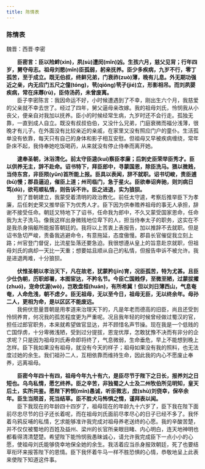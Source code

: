 ```yaml
---
title: 陈情表
---
```


### 陈情表

魏晋：西晋·李密

**&emsp;&emsp;臣密言：臣以险衅(xìn)，夙(sù)遭闵(mǐn)凶。生孩六月，慈父见背；行年四岁，舅夺母志。祖母刘愍(mǐn)臣孤弱，躬亲抚养。臣少多疾病，九岁不行，零丁孤苦，至于成立。既无伯叔，终鲜兄弟，门衰祚(zuò)薄，晚有儿息。外无期功强近之亲，内无应门五尺之僮(tóng)，茕(qióng)茕孑(jié)立，形影相吊。而刘夙婴疾病，常在床蓐(rù)，臣侍汤药，未曾废离。**<br>
　　臣子李密陈言：我因命运不好，小时候遭遇到了不幸，刚出生六个月，我慈爱的父亲就不幸去世了。经过了四年，舅父逼母亲改嫁。我的祖母刘氏，怜悯我从小丧父，便亲自对我加以抚养。臣小的时候经常生病，九岁时还不会行走。孤独无靠，一直到成人自立。既没有叔叔伯伯，又没什么兄弟，门庭衰微而福分浅薄，很晚才有儿子。在外面没有比较亲近的亲戚，在家里又没有照应门户的童仆。生活孤单没有依靠，每天只有自己的身体和影子相互安慰。但祖母又早被疾病缠绕，常年卧床不起，我侍奉她吃饭喝药，从来就没有停止侍奉而离开她。

**&emsp;&emsp;逮奉圣朝，沐浴清化。前太守臣逵(kuí)察臣孝廉；后刺史臣荣举臣秀才。臣以供养无主，辞不赴命。诏书特下，拜臣郎中，寻蒙国恩，除臣洗马。猥以微贱，当侍东宫，非臣陨(yǔn)首所能上报。臣具以表闻，辞不就职。诏书切峻，责臣逋(bū)慢；郡县逼迫，催臣上道；州司临门，急于星火。臣欲奉诏奔驰，则刘病日笃(dǔ)，欲苟顺私情，则告诉不许。臣之进退，实为狼狈。**<br>
　　到了晋朝建立，我蒙受着清明的政治教化。前任太守逵，考察后推举臣下为孝廉，后任刺史荣又推举臣下为优秀人才。臣下因为供奉赡养祖母的事无人承担，辞谢不接受任命。朝廷又特地下了诏书，任命我为郎中，不久又蒙受国家恩命，任命我为太子洗马。像我这样出身微贱地位卑下的人，担当侍奉太子的职务，这实在不是我杀身捐躯所能报答朝廷的。我将以上苦衷上表报告，加以推辞不去就职。但是诏书急切严峻，责备我逃避命令，有意拖延，态度傲慢。郡县长官催促我立刻上路；州官登门督促，比流星坠落还要急迫。我很想遵从皇上的旨意赴京就职，但祖母刘氏的病却一天比一天重；想要姑且顺从自己的私情，但报告申诉不被允许。我是进退两难，十分狼狈。

**&emsp;&emsp;伏惟圣朝以孝治天下，凡在故老，犹蒙矜(jīn)育，况臣孤苦，特为尤甚。且臣少仕伪朝，历职郎署，本图宦达，不矜名节。今臣亡国贱俘，至微至陋，过蒙拔擢(zhuó)，宠命优渥(wò)，岂敢盘桓(huán)，有所希冀！但以刘日薄西山，气息奄奄，人命危浅，朝不虑夕。臣无祖母，无以至今日，祖母无臣，无以终余年。母孙二人，更相为命，是以区区不能废远。**<br>
　　我俯伏思量晋朝是用孝道来治理天下的，凡是年老而德高的旧臣，尚且还受到怜悯养育，何况我的孤苦程度更为严重呢。况且我年轻的时候曾经做过蜀汉的官，担任过郎官职务，本来就希望做官显达，并不顾惜名声节操。现在我是一个低贱的亡国俘虏，十分卑微浅陋，受到过分提拔，恩宠优厚，怎敢犹豫不决而有非分的企求呢？只是因为祖母刘氏寿命即将终了，气息微弱，生命垂危，早上不能想到晚上怎样。臣下我如果没有祖母，就没有今天的样子；祖母如果没有我的照料，也无法度过她的余生。我们祖孙二人，互相依靠而维持生命，因此我的内心不愿废止奉养，远离祖母。

**&emsp;&emsp;臣密今年四十有四，祖母今年九十有六，是臣尽节于陛下之日长，报养刘之日短也。乌鸟私情，愿乞终养。臣之辛苦，非独蜀之人士及二州牧伯所见明知，皇天后土，实所共鉴。愿陛下矜悯(mǐn)愚诚，听臣微志，庶(shù)刘侥幸，保卒余年。臣生当陨首，死当结草。臣不胜犬马怖惧之情，谨拜表以闻。**<br>
　　臣下我现在的年龄四十四岁了，祖母现在的年龄九十六岁了，臣下我在陛下面前尽忠尽节的日子还长着呢，而在祖母刘氏面前尽孝尽心的日子已经不多了。我怀着乌鸦反哺的私情，乞求能够准许我完成对祖母养老送终的心愿。我的辛酸苦楚，并不仅仅被蜀地的百姓及益州、梁州的长官所亲眼目睹、内心明白，连天地神明也都看得清清楚楚。希望陛下能怜悯我愚昧诚心，请允许我完成臣下一点小小的心愿，使祖母刘氏能够侥幸地保全她的余生。我活着应当杀身报效朝廷，死了也要结草衔环来报答陛下的恩情。臣下我怀着牛马一样不胜恐惧的心情，恭敬地呈上此表来使陛下知道这件事。
